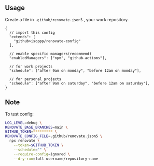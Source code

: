 ## Usage

Create a file in `.github/renovate.json5` , your work repository.

```json5
{
  // import this config
  "extends": [
    "github>isoppp/renovate-config"
  ],
  
  // enable specific managers(recommend)
  "enabledManagers": ["npm", "github-actions"],

  // for work projects
  "schedule": ["after 9am on monday", "before 12am on monday"],
  
  // for personal projects
  "schedule": ["after 9am on saturday", "before 12am on saturday"],
}
```

## Note

To test config:

```bash
LOG_LEVEL=debug \
RENOVATE_BASE_BRANCHES=main \
GITHUB_TOKEN=********* \
RENOVATE_CONFIG_FILE=.github/renovate.json5 \
  npx renovate \
    --token=$GITHUB_TOKEN \
    --schedule="" \
    --require-config=ignored \
    --dry-run=full username/repository-name
```
